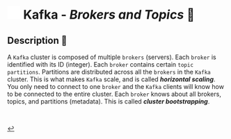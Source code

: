 # <img src="../../assets/img/kafka.png" width="30px"> **Kafka** - ***Brokers*** *and* ***Topics*** 🛃

## **Description** 👀

A `Kafka` cluster is composed of multiple `brokers` (servers). Each `broker` is identified with its ID (integer). Each `broker` contains certain `topic partitions`. Partitions are distributed across all the `brokers` in the `Kafka` cluster. This is what makes `Kafka` scale, and is called ***horizontal scaling***. You only need to connect to one `broker` and the `Kafka` clients will know how to be connected to the entire cluster. Each `broker` knows about all brokers, topics, and partitions (metadata). This is called ***cluster bootstrapping***.

<br />

<!-- 
## **Basic** `Commands` 📝

<br />

## **Examples** 🧩

<br /> -->

[↩️](../README.md)
